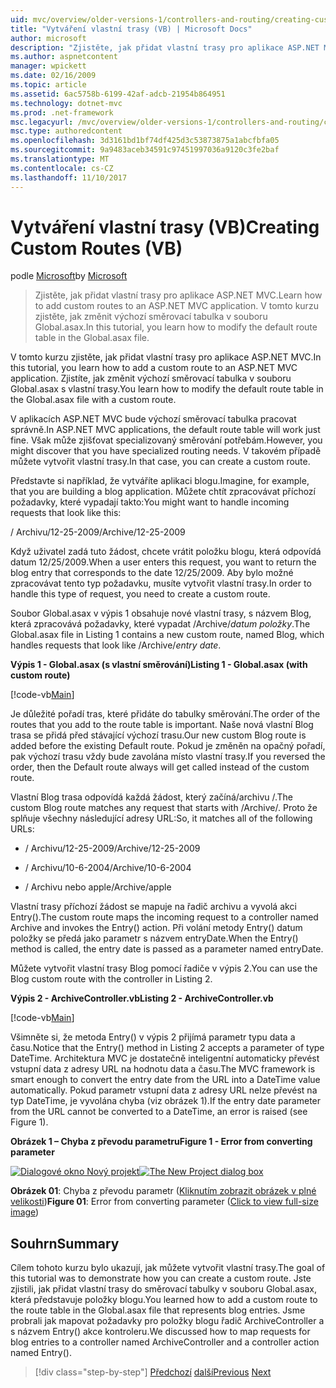 ```yaml
---
uid: mvc/overview/older-versions-1/controllers-and-routing/creating-custom-routes-vb
title: "Vytváření vlastní trasy (VB) | Microsoft Docs"
author: microsoft
description: "Zjistěte, jak přidat vlastní trasy pro aplikace ASP.NET MVC. V tomto kurzu zjistěte, jak změnit výchozí směrovací tabulka v souboru Global.asax."
ms.author: aspnetcontent
manager: wpickett
ms.date: 02/16/2009
ms.topic: article
ms.assetid: 6ac5758b-6199-42af-adcb-21954b864951
ms.technology: dotnet-mvc
ms.prod: .net-framework
msc.legacyurl: /mvc/overview/older-versions-1/controllers-and-routing/creating-custom-routes-vb
msc.type: authoredcontent
ms.openlocfilehash: 3d3161bd1bf74df425d3c53873875a1abcfbfa05
ms.sourcegitcommit: 9a9483aceb34591c97451997036a9120c3fe2baf
ms.translationtype: MT
ms.contentlocale: cs-CZ
ms.lasthandoff: 11/10/2017
---
```

<a name="creating-custom-routes-vb"></a><span data-ttu-id="92815-104">Vytváření vlastní trasy (VB)</span><span class="sxs-lookup"><span data-stu-id="92815-104">Creating Custom Routes (VB)</span></span>
====================
<span data-ttu-id="92815-105">podle [Microsoft](https://github.com/microsoft)</span><span class="sxs-lookup"><span data-stu-id="92815-105">by [Microsoft](https://github.com/microsoft)</span></span>

> <span data-ttu-id="92815-106">Zjistěte, jak přidat vlastní trasy pro aplikace ASP.NET MVC.</span><span class="sxs-lookup"><span data-stu-id="92815-106">Learn how to add custom routes to an ASP.NET MVC application.</span></span> <span data-ttu-id="92815-107">V tomto kurzu zjistěte, jak změnit výchozí směrovací tabulka v souboru Global.asax.</span><span class="sxs-lookup"><span data-stu-id="92815-107">In this tutorial, you learn how to modify the default route table in the Global.asax file.</span></span>


<span data-ttu-id="92815-108">V tomto kurzu zjistěte, jak přidat vlastní trasy pro aplikace ASP.NET MVC.</span><span class="sxs-lookup"><span data-stu-id="92815-108">In this tutorial, you learn how to add a custom route to an ASP.NET MVC application.</span></span> <span data-ttu-id="92815-109">Zjistíte, jak změnit výchozí směrovací tabulka v souboru Global.asax s vlastní trasy.</span><span class="sxs-lookup"><span data-stu-id="92815-109">You learn how to modify the default route table in the Global.asax file with a custom route.</span></span>

<span data-ttu-id="92815-110">V aplikacích ASP.NET MVC bude výchozí směrovací tabulka pracovat správně.</span><span class="sxs-lookup"><span data-stu-id="92815-110">In ASP.NET MVC applications, the default route table will work just fine.</span></span> <span data-ttu-id="92815-111">Však může zjišťovat specializovaný směrování potřebám.</span><span class="sxs-lookup"><span data-stu-id="92815-111">However, you might discover that you have specialized routing needs.</span></span> <span data-ttu-id="92815-112">V takovém případě můžete vytvořit vlastní trasy.</span><span class="sxs-lookup"><span data-stu-id="92815-112">In that case, you can create a custom route.</span></span>

<span data-ttu-id="92815-113">Představte si například, že vytváříte aplikaci blogu.</span><span class="sxs-lookup"><span data-stu-id="92815-113">Imagine, for example, that you are building a blog application.</span></span> <span data-ttu-id="92815-114">Můžete chtít zpracovávat příchozí požadavky, které vypadají takto:</span><span class="sxs-lookup"><span data-stu-id="92815-114">You might want to handle incoming requests that look like this:</span></span>

<span data-ttu-id="92815-115">/ Archivu/12-25-2009</span><span class="sxs-lookup"><span data-stu-id="92815-115">/Archive/12-25-2009</span></span>

<span data-ttu-id="92815-116">Když uživatel zadá tuto žádost, chcete vrátit položku blogu, která odpovídá datum 12/25/2009.</span><span class="sxs-lookup"><span data-stu-id="92815-116">When a user enters this request, you want to return the blog entry that corresponds to the date 12/25/2009.</span></span> <span data-ttu-id="92815-117">Aby bylo možné zpracovávat tento typ požadavku, musíte vytvořit vlastní trasy.</span><span class="sxs-lookup"><span data-stu-id="92815-117">In order to handle this type of request, you need to create a custom route.</span></span>

<span data-ttu-id="92815-118">Soubor Global.asax v výpis 1 obsahuje nové vlastní trasy, s názvem Blog, která zpracovává požadavky, které vypadat /Archive/*datum položky*.</span><span class="sxs-lookup"><span data-stu-id="92815-118">The Global.asax file in Listing 1 contains a new custom route, named Blog, which handles requests that look like /Archive/*entry date*.</span></span>

<span data-ttu-id="92815-119">**Výpis 1 - Global.asax (s vlastní směrování)**</span><span class="sxs-lookup"><span data-stu-id="92815-119">**Listing 1 - Global.asax (with custom route)**</span></span>

[!code-vb[Main](creating-custom-routes-vb/samples/sample1.vb)]

<span data-ttu-id="92815-120">Je důležité pořadí tras, které přidáte do tabulky směrování.</span><span class="sxs-lookup"><span data-stu-id="92815-120">The order of the routes that you add to the route table is important.</span></span> <span data-ttu-id="92815-121">Naše nová vlastní Blog trasa se přidá před stávající výchozí trasu.</span><span class="sxs-lookup"><span data-stu-id="92815-121">Our new custom Blog route is added before the existing Default route.</span></span> <span data-ttu-id="92815-122">Pokud je změněn na opačný pořadí, pak výchozí trasu vždy bude zavolána místo vlastní trasy.</span><span class="sxs-lookup"><span data-stu-id="92815-122">If you reversed the order, then the Default route always will get called instead of the custom route.</span></span>

<span data-ttu-id="92815-123">Vlastní Blog trasa odpovídá každá žádost, který začíná/archivu /.</span><span class="sxs-lookup"><span data-stu-id="92815-123">The custom Blog route matches any request that starts with /Archive/.</span></span> <span data-ttu-id="92815-124">Proto že splňuje všechny následující adresy URL:</span><span class="sxs-lookup"><span data-stu-id="92815-124">So, it matches all of the following URLs:</span></span>

- <span data-ttu-id="92815-125">/ Archivu/12-25-2009</span><span class="sxs-lookup"><span data-stu-id="92815-125">/Archive/12-25-2009</span></span>

- <span data-ttu-id="92815-126">/ Archivu/10-6-2004</span><span class="sxs-lookup"><span data-stu-id="92815-126">/Archive/10-6-2004</span></span>

- <span data-ttu-id="92815-127">/ Archivu nebo apple</span><span class="sxs-lookup"><span data-stu-id="92815-127">/Archive/apple</span></span>

<span data-ttu-id="92815-128">Vlastní trasy příchozí žádost se mapuje na řadič archivu a vyvolá akci Entry().</span><span class="sxs-lookup"><span data-stu-id="92815-128">The custom route maps the incoming request to a controller named Archive and invokes the Entry() action.</span></span> <span data-ttu-id="92815-129">Při volání metody Entry() datum položky se předá jako parametr s názvem entryDate.</span><span class="sxs-lookup"><span data-stu-id="92815-129">When the Entry() method is called, the entry date is passed as a parameter named entryDate.</span></span>

<span data-ttu-id="92815-130">Můžete vytvořit vlastní trasy Blog pomocí řadiče v výpis 2.</span><span class="sxs-lookup"><span data-stu-id="92815-130">You can use the Blog custom route with the controller in Listing 2.</span></span>

<span data-ttu-id="92815-131">**Výpis 2 - ArchiveController.vb**</span><span class="sxs-lookup"><span data-stu-id="92815-131">**Listing 2 - ArchiveController.vb**</span></span>

[!code-vb[Main](creating-custom-routes-vb/samples/sample2.vb)]

<span data-ttu-id="92815-132">Všimněte si, že metoda Entry() v výpis 2 přijímá parametr typu data a času.</span><span class="sxs-lookup"><span data-stu-id="92815-132">Notice that the Entry() method in Listing 2 accepts a parameter of type DateTime.</span></span> <span data-ttu-id="92815-133">Architektura MVC je dostatečně inteligentní automaticky převést vstupní data z adresy URL na hodnotu data a času.</span><span class="sxs-lookup"><span data-stu-id="92815-133">The MVC framework is smart enough to convert the entry date from the URL into a DateTime value automatically.</span></span> <span data-ttu-id="92815-134">Pokud parametr vstupní data z adresy URL nelze převést na typ DateTime, je vyvolána chyba (viz obrázek 1).</span><span class="sxs-lookup"><span data-stu-id="92815-134">If the entry date parameter from the URL cannot be converted to a DateTime, an error is raised (see Figure 1).</span></span>

<span data-ttu-id="92815-135">**Obrázek 1 – Chyba z převodu parametru**</span><span class="sxs-lookup"><span data-stu-id="92815-135">**Figure 1 - Error from converting parameter**</span></span>


<span data-ttu-id="92815-136">[![Dialogové okno Nový projekt](creating-custom-routes-vb/_static/image1.jpg)](creating-custom-routes-vb/_static/image1.png)</span><span class="sxs-lookup"><span data-stu-id="92815-136">[![The New Project dialog box](creating-custom-routes-vb/_static/image1.jpg)](creating-custom-routes-vb/_static/image1.png)</span></span>

<span data-ttu-id="92815-137">**Obrázek 01**: Chyba z převodu parametr ([Kliknutím zobrazit obrázek v plné velikosti](creating-custom-routes-vb/_static/image2.png))</span><span class="sxs-lookup"><span data-stu-id="92815-137">**Figure 01**: Error from converting parameter ([Click to view full-size image](creating-custom-routes-vb/_static/image2.png))</span></span>


## <a name="summary"></a><span data-ttu-id="92815-138">Souhrn</span><span class="sxs-lookup"><span data-stu-id="92815-138">Summary</span></span>

<span data-ttu-id="92815-139">Cílem tohoto kurzu bylo ukazují, jak můžete vytvořit vlastní trasy.</span><span class="sxs-lookup"><span data-stu-id="92815-139">The goal of this tutorial was to demonstrate how you can create a custom route.</span></span> <span data-ttu-id="92815-140">Jste zjistili, jak přidat vlastní trasy do směrovací tabulky v souboru Global.asax, která představuje položky blogu.</span><span class="sxs-lookup"><span data-stu-id="92815-140">You learned how to add a custom route to the route table in the Global.asax file that represents blog entries.</span></span> <span data-ttu-id="92815-141">Jsme probrali jak mapovat požadavky pro položky blogu řadič ArchiveController a s názvem Entry() akce kontroleru.</span><span class="sxs-lookup"><span data-stu-id="92815-141">We discussed how to map requests for blog entries to a controller named ArchiveController and a controller action named Entry().</span></span>

>[!div class="step-by-step"]
<span data-ttu-id="92815-142">[Předchozí](asp-net-mvc-controller-overview-vb.md)
[další](creating-a-route-constraint-vb.md)</span><span class="sxs-lookup"><span data-stu-id="92815-142">[Previous](asp-net-mvc-controller-overview-vb.md)
[Next](creating-a-route-constraint-vb.md)</span></span>
